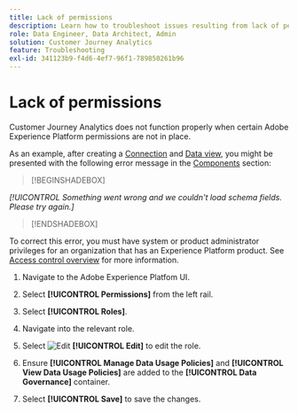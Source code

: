 ```yaml
---
title: Lack of permissions
description: Learn how to troubleshoot issues resulting from lack of permissions
role: Data Engineer, Data Architect, Admin
solution: Customer Journey Analytics
feature: Troubleshooting
exl-id: 341123b9-f4d6-4ef7-96f1-789850261b96
---
```

# Lack of permissions

Customer Journey Analytics does not function properly when certain Adobe Experience Platform permissions are not in place.

As an example, after creating a [Connection](../connections/overview.md) and [Data view](../data-views/data-views.md), you might be presented with the following error message in the [Components](/help/data-views/create-dataview.md#components) section: 


>[!BEGINSHADEBOX]

*[!UICONTROL Something went wrong and we couldn't load schema fields. Please try again.]*

>[!ENDSHADEBOX]


To correct this error, you must have system or product administrator privileges for an organization that has an Experience Platform product. See [Access control overview](https://experienceleague.adobe.com/docs/experience-platform/access-control/home.html?lang=en#platform-permissions) for more information.

1. Navigate to the Adobe Experience Platfom UI.

1. Select **[!UICONTROL Permissions]** from the left rail.

1. Select **[!UICONTROL Roles]**.

1. Navigate into the relevant role.

1. Select ![Edit](https://spectrum.adobe.com/static/icons/workflow_18/Smock_Edit_18_N.svg) **[!UICONTROL Edit]** to edit the role.

1. Ensure **[!UICONTROL Manage Data Usage Policies]** and **[!UICONTROL View Data Usage Policies]** are added to the **[!UICONTROL Data Governance]** container.

1. Select **[!UICONTROL Save]** to save the changes.

